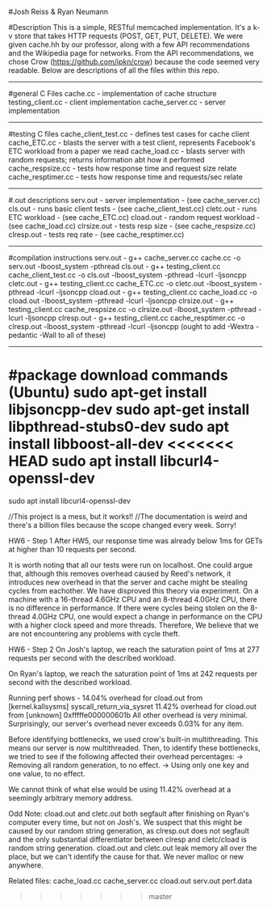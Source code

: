 #Josh Reiss & Ryan Neumann

#Description
This is a simple, RESTful memcached implementation.
It's a k-v store that takes HTTP requests (POST, GET, PUT, DELETE).
We were given cache.hh by our professor, along with a few API recommendations and the Wikipedia page for networks.
From the API recommendations, we chose Crow (https://github.com/ipkn/crow) because the code seemed very readable.
Below are descriptions of all the files within this repo.

---------------------------------------------------------
#general C Files
cache.cc - implementation of cache structure
testing_client.cc - client implementation
cache_server.cc - server implementation

---------------------------------------------------------
#testing C files
cache_client_test.cc	- defines test cases for cache client
cache_ETC.cc 			- blasts the server with a test client, represents Facebook's ETC workload from a paper we read
cache_load.cc 			- blasts server with random requests; returns information abt how it performed
cache_respsize.cc 		- tests how response time and request size relate
cache_resptimer.cc 		- tests how response time and requests/sec relate

---------------------------------------------------------
#.out descriptions
serv.out 	- server implementation 	- (see cache_server.cc)
cls.out 	- runs basic client tests 	- (see cache_client_test.cc)
cletc.out 	- runs ETC workload 		- (see cache_ETC.cc)
cload.out 	- random request workload 	- (see cache_load.cc)
clrsize.out - tests resp size 			- (see cache_respsize.cc)
clresp.out 	- tests req rate 			- (see cache_resptimer.cc)

---------------------------------------------------------
#compilation instructions
serv.out 	- g++ cache_server.cc cache.cc -o serv.out -lboost_system -pthread
cls.out 	- g++ testing_client.cc cache_client_test.cc -o cls.out -lboost_system -pthread -lcurl -ljsoncpp
cletc.out 	- g++ testing_client.cc cache_ETC.cc -o cletc.out -lboost_system -pthread -lcurl -ljsoncpp
cload.out 	- g++ testing_client.cc cache_load.cc -o cload.out -lboost_system -pthread -lcurl -ljsoncpp
clrsize.out - g++ testing_client.cc cache_respsize.cc -o clrsize.out -lboost_system -pthread -lcurl -ljsoncpp
clresp.out 	- g++ testing_client.cc cache_resptimer.cc -o clresp.out -lboost_system -pthread -lcurl -ljsoncpp
			(ought to add -Wextra -pedantic -Wall to all of these)

---------------------------------------------------------
#package download commands (Ubuntu)
sudo apt-get install libjsoncpp-dev
sudo apt-get install libpthread-stubs0-dev
sudo apt install libboost-all-dev
<<<<<<< HEAD
sudo apt install libcurl4-openssl-dev
=======
sudo apt install libcurl4-openssl-dev

//This project is a mess, but it works!!
//The documentation is weird and there's a billion files because the scope changed every week. Sorry!



HW6 - Step 1
After HW5, our response time was already below 1ms for GETs at higher than 10 requests per second.

It is worth noting that all our tests were run on localhost.
One could argue that, although this removes overhead caused by Reed's network, it introduces new overhead in that the server and cache might be stealing cycles from eachother.
We have disproved this theory via experiment. On a machine with a 16-thread 4.6GHz CPU and an 8-thread 4.0GHz CPU, there is no difference in performance.
If there were cycles being stolen on the 8-thread 4.0GHz CPU, one would expect a change in performance on the CPU with a higher clock speed and more threads.
Therefore, We believe that we are not encountering any problems with cycle theft.







HW6 - Step 2
On Josh's laptop, we reach the saturation point of 1ms at 277 requests per second with the described workload.

On Ryan's laptop, we reach the saturation point of 1ms at 242 requests per second with the described workload.

Running perf shows -
14.04% overhead for cload.out from [kernel.kallsysms] syscall_return_via_sysret
11.42% overhead for cload.out from [unknown] 0xfffffe000000601b
All other overhead is very minimal.
Surprisingly, our server's overhead never exceeds 0.03% for any item.

Before identifying bottlenecks, we used crow's built-in multithreading.
This means our server is now multithreaded.
Then, to identify these bottlenecks, we tried to see if the following affected their overhead percentages:
-> Removing all random generation, to no effect.
-> Using only one key and one value, to no effect.

We cannot think of what else would be using 11.42% overhead at a seemingly arbitrary memory address.





Odd Note:
	cload.out and cletc.out both segfault after finishing on Ryan's computer every time, but not on Josh's. We suspect that this might be caused by our random string generation, as clresp.out does not segfault and the only substantial differentiator between clresp and cletc/cload is random string generation.
	cload.out and cletc.out leak memory all over the place, but we can't identify the cause for that. We never malloc or new anywhere.




Related files:
	cache_load.cc
	cache_server.cc
	cload.out
	serv.out
	perf.data
>>>>>>> master
